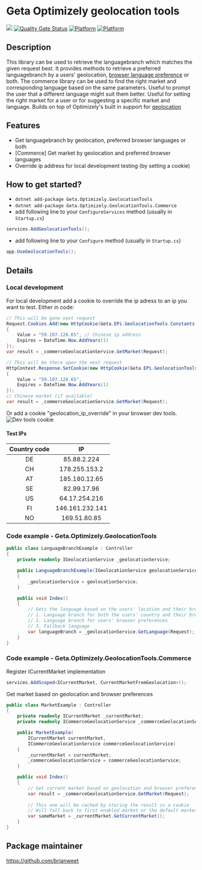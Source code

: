 # Geta Optimizely geolocation tools

![](http://tc.geta.no/app/rest/builds/buildType:(id:GetaPackages_OptimizelyGoogleProductFeed_00ci),branch:master/statusIcon)
[![Quality Gate Status](https://sonarcloud.io/api/project_badges/measure?project=Geta_geta-optimizely-geolocationtools&metric=alert_status)](https://sonarcloud.io/summary/new_code?id=Geta_geta-optimizely-geolocationtools)
[![Platform](https://img.shields.io/badge/Platform-.NET%205-blue.svg?style=flat)](https://docs.microsoft.com/en-us/dotnet/)
[![Platform](https://img.shields.io/badge/Optimizely-%2012-orange.svg?style=flat)](http://world.episerver.com/cms/)

## Description

This library can be used to retrieve the languagebranch which matches the given request best. It provides methods to
retrieve a preferred languagebranch by a users'
geolocation, [browser language preference](https://www.w3.org/International/questions/qa-lang-priorities) or both. The
commerce library can be used to find the right market and corresponding language based on the same parameters. Useful to
prompt the user that a different language might suit them better. Useful for setting the right market for a user or for
suggesting a specific market and language. Builds on top of Optimizely's built in support
for [geolocation](https://world.optimizely.com/documentation/developer-guides/CMS/personalization/Configuring-personalization/)

## Features

* Get languagebranch by geolocation, preferred browser languages or both
* [Commerce] Get market by geolocation and preferred browser languages
* Override ip address for local development testing (by setting a cookie)

## How to get started?

* `dotnet add-package Geta.Optimizely.GeolocationTools`
* `dotnet add-package Geta.Optimizely.GeolocationTools.Commerce`
* add following line to your `ConfigureServices` method (usually in `Startup.cs`)

```csharp
services.AddGeolocationTools();
```

* add following line to your `Configure` method (usually in `Startup.cs`)

```csharp
app.UseGeolocationTools();
```

## Details

### Local development

For local development add a cookie to override the ip adress to an ip you want to test. Either in code:

```csharp
// This will be gone next request
Request.Cookies.Add(new HttpCookie(Geta.EPi.GeolocationTools.Constants.IPAddressOverride)
{
    Value = "59.107.128.65", // Chinese ip address
    Expires = DateTime.Now.AddYears(1)
});
var result = _commerceGeolocationService.GetMarket(Request);

// This will be there upon the next request
HttpContext.Response.SetCookie(new HttpCookie(Geta.EPi.GeolocationTools.Constants.IPAddressOverride)
{
    Value = "59.107.128.65",
    Expires = DateTime.Now.AddYears(1)
});
// Chinese market (if available)
var result = _commerceGeolocationService.GetMarket(Request);
```

Or add a cookie "geolocation_ip_override" in your browser dev tools.
![Dev tools cookie](/docs/images/cookie-dev-tools.png)

#### Test IPs

| Country code |        IP       |
|:------------:|:---------------:|
|      DE      |   85.88.2.224   |
|      CH      |  178.255.153.2  |
|      AT      |  185.180.12.65  |
|      SE      |   82.99.17.96   |
|      US      |  64.17.254.216  |
|      FI      | 146.161.232.141 |
|      NO      |   169.51.80.85  |

### Code example - Geta.Optimizely.GeolocationTools

```csharp
public class LanguageBranchExample : Controller
{
    private readonly IGeolocationService _geolocationService;

    public LanguageBranchExample(IGeolocationService geolocationService)
    {
        _geolocationService = geolocationService;
    }

    public void Index()
    {
        // Gets the language based on the users' location and their browser preferences, depending on what is available.
        // 1. Language branch for both the users' country and their browser preferences
        // 2. Language branch for users' browser preferences
        // 3. Fallback language
        var languageBranch = _geolocationService.GetLanguage(Request);
    }
}
```

### Code example - Geta.Optimizely.GeolocationTools.Commerce

Register ICurrentMarket implementation

```csharp
services.AddScoped<ICurrentMarket, CurrentMarketFromGeolocation>();
```

Get market based on geolocation and browser preferences

```csharp
public class MarketExample : Controller
{
    private readonly ICurrentMarket _currentMarket;
    private readonly ICommerceGeolocationService _commerceGeolocationService;

    public MarketExample(
        ICurrentMarket currentMarket, 
        ICommerceGeolocationService commerceGeolocationService)
    {
        _currentMarket = currentMarket;
        _commerceGeolocationService = commerceGeolocationService;
    }

    public void Index()
    {
        // Get current market based on geolocation and browser preferences, market, language, location can be null
        var result = _commerceGeolocationService.GetMarket(Request);
        
        // This one will be cached by storing the result in a cookie
        // Will fall back to first enabled market or the default market
        var sameMarket = _currentMarket.GetCurrentMarket();
    }
}
```

## Package maintainer

https://github.com/brianweet

